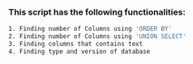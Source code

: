 ### This script has the following functionalities:

```bash
1. Finding number of Columns using 'ORDER BY' 
2. Finding number of Columns using 'UNION SELECT' 
3. Finding columns that contains text 
4. Finding type and version of database
```

